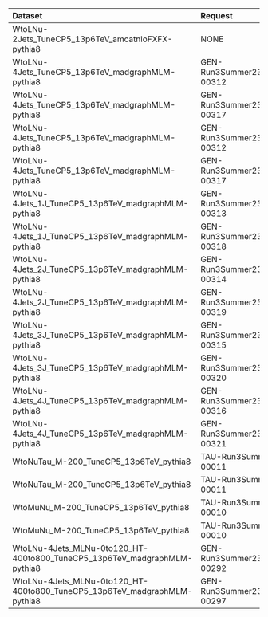 | Dataset                                                                  | Request                           | Status                        |
|:-------------------------------------------------------------------------|:----------------------------------|:------------------------------|
| WtoLNu-2Jets_TuneCP5_13p6TeV_amcatnloFXFX-pythia8                        | NONE                              | $${\color{red}MISSING}$$      |
| WtoLNu-4Jets_TuneCP5_13p6TeV_madgraphMLM-pythia8                         | GEN-Run3Summer23BPixwmLHEGS-00312 | $${\color{green}Done}$$       |
| WtoLNu-4Jets_TuneCP5_13p6TeV_madgraphMLM-pythia8                         | GEN-Run3Summer23wmLHEGS-00317     | $${\color{green}Done}$$       |
| WtoLNu-4Jets_TuneCP5_13p6TeV_madgraphMLM-pythia8                         | GEN-Run3Summer23BPixwmLHEGS-00312 | $${\color{green}Done}$$       |
| WtoLNu-4Jets_TuneCP5_13p6TeV_madgraphMLM-pythia8                         | GEN-Run3Summer23wmLHEGS-00317     | $${\color{green}Done}$$       |
| WtoLNu-4Jets_1J_TuneCP5_13p6TeV_madgraphMLM-pythia8                      | GEN-Run3Summer23BPixwmLHEGS-00313 | $${\color{orange}Submitted}$$ |
| WtoLNu-4Jets_1J_TuneCP5_13p6TeV_madgraphMLM-pythia8                      | GEN-Run3Summer23wmLHEGS-00318     | $${\color{orange}Submitted}$$ |
| WtoLNu-4Jets_2J_TuneCP5_13p6TeV_madgraphMLM-pythia8                      | GEN-Run3Summer23BPixwmLHEGS-00314 | $${\color{green}Done}$$       |
| WtoLNu-4Jets_2J_TuneCP5_13p6TeV_madgraphMLM-pythia8                      | GEN-Run3Summer23wmLHEGS-00319     | $${\color{green}Done}$$       |
| WtoLNu-4Jets_3J_TuneCP5_13p6TeV_madgraphMLM-pythia8                      | GEN-Run3Summer23BPixwmLHEGS-00315 | $${\color{orange}Submitted}$$ |
| WtoLNu-4Jets_3J_TuneCP5_13p6TeV_madgraphMLM-pythia8                      | GEN-Run3Summer23wmLHEGS-00320     | $${\color{green}Done}$$       |
| WtoLNu-4Jets_4J_TuneCP5_13p6TeV_madgraphMLM-pythia8                      | GEN-Run3Summer23BPixwmLHEGS-00316 | $${\color{green}Done}$$       |
| WtoLNu-4Jets_4J_TuneCP5_13p6TeV_madgraphMLM-pythia8                      | GEN-Run3Summer23wmLHEGS-00321     | $${\color{green}Done}$$       |
| WtoNuTau_M-200_TuneCP5_13p6TeV_pythia8                                   | TAU-Run3Summer23BPixGS-00011      | $${\color{green}Done}$$       |
| WtoNuTau_M-200_TuneCP5_13p6TeV_pythia8                                   | TAU-Run3Summer23GS-00011          | $${\color{green}Done}$$       |
| WtoMuNu_M-200_TuneCP5_13p6TeV_pythia8                                    | TAU-Run3Summer23BPixGS-00010      | $${\color{green}Done}$$       |
| WtoMuNu_M-200_TuneCP5_13p6TeV_pythia8                                    | TAU-Run3Summer23GS-00010          | $${\color{green}Done}$$       |
| WtoLNu-4Jets_MLNu-0to120_HT-400to800_TuneCP5_13p6TeV_madgraphMLM-pythia8 | GEN-Run3Summer23BPixwmLHEGS-00292 | $${\color{green}Done}$$       |
| WtoLNu-4Jets_MLNu-0to120_HT-400to800_TuneCP5_13p6TeV_madgraphMLM-pythia8 | GEN-Run3Summer23wmLHEGS-00297     | $${\color{green}Done}$$       |